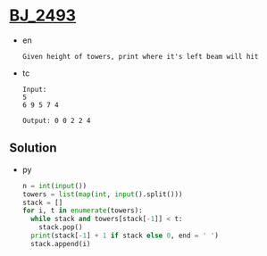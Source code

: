 # [BJ_2493](https://acmicpc.net/problem/2493)

* en

  ```en
  Given height of towers, print where it's left beam will hit
  ```

* tc

  ```tc
  Input:
  5
  6 9 5 7 4

  Output: 0 0 2 2 4
  ```

## Solution

* py

  ```py
  n = int(input())
  towers = list(map(int, input().split()))
  stack = []
  for i, t in enumerate(towers):
    while stack and towers[stack[-1]] < t:
      stack.pop()
    print(stack[-1] + 1 if stack else 0, end = ' ')
    stack.append(i)
  ```
